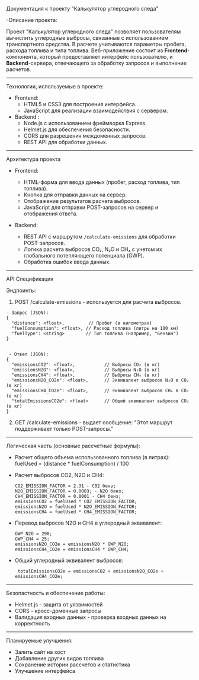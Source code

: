 Документация к проекту "Калькулятор углеродного следа"

-Описание проекта:
  
  Проект "Калькулятор углеродного следа" позволяет пользователям вычислить углеродные выбросы, связанные с использованием транспортного средства. В расчете учитываются параметры пробега, расхода топлива и типа топлива.     Веб-приложение состоит из **Frontend**-компонента, который предоставляет интерфейс пользователю, и **Backend**-сервера, отвечающего за обработку запросов и выполнение расчетов.

  ---
  
Технологии, используемые в проекте:

  - Frontend:
    - HTML5 и CSS3 для построения интерфейса.
    - JavaScript для реализации взаимодействия с сервером.
  - Backend :
    - Node.js с использованием фреймворка Express.
    - Helmet.js для обеспечения безопасности.
    - CORS для разрешения междоменных запросов.
    - REST API для обработки данных.

---

Архитектура проекта

- Frontend:
   - HTML-форма для ввода данных (пробег, расход топлива, тип топлива).
   - Кнопка для отправки данных на сервер.
   - Отображение результатов расчета выбросов.
   - JavaScript для отправки POST-запросов на сервер и отображения ответа.

- Backend:
   - REST API с маршрутом `/calculate-emissions` для обработки POST-запросов.
   - Логика расчета выбросов CO₂, N₂O и CH₄ с учетом их глобального потепляющего потенциала (GWP).
   - Обработка ошибок ввода данных.

---

API Спецификация

  Эндпоинты:
   1. POST /calculate-emissions - используется для расчета выбросов.

    - Запрос (JSON):
    {
      "distance": <float>,         // Пробег (в километрах)
      "fuelConsumption": <float>, // Расход топлива (литры на 100 км)
      "fuelType": <string>        // Тип топлива (например, "Бензин")
    }


     - Ответ (JSON):
    {
      "emissionsCO2": <float>,           // Выбросы CO₂ (в кг)
      "emissionsN2O": <float>,           // Выбросы N₂O (в кг)
      "emissionsCH4": <float>,           // Выбросы CH₄ (в кг)
      "emissionsN2O_CO2e": <float>,      // Эквивалент выбросов N₂O в CO₂ (в кг)
      "emissionsCH4_CO2e": <float>,      // Эквивалент выбросов CH₄ в CO₂ (в кг)
      "totalEmissionsCO2e": <float>      // Общий эквивалент выбросов CO₂ (в кг)
    }

  2. GET /calculate-emissions - выдает сообщение: "Этот маршрут поддерживает только POST-запросы."

---
  
Логическая часть (основные рассчетные формулы):

  - Расчет общего объема использованного топлива (в литрах):
    fuelUsed = (distance * fuelConsumption) / 100

  - Расчет выбросов CO2, N2O и CH4:
    
        CO2_EMISSION_FACTOR = 2.31 - C02 бенз;
        N2O_EMISSION_FACTOR = 0.0003; - N2O бенз;
        CH4_EMISSION_FACTOR = 0.0001 - CH4 бенз;
        emissionsCO2 = fuelUsed * CO2_EMISSION_FACTOR;
        emissionsN2O = fuelUsed * N2O_EMISSION_FACTOR;
        emissionsCH4 = fuelUsed * CH4_EMISSION_FACTOR;
    
  - Перевод выбросов N2O и CH4 в углеродный эквивалент:
    
        GWP_N2O = 298;
        GWP_CH4 = 25;
        emissionsN2O_CO2e = emissionsN2O * GWP_N2O;
        emissionsCH4_CO2e = emissionsCH4 * GWP_CH4;
    
  - Общий углеродный эквивалент выбросов:
    
         totalEmissionsCO2e = emissionsCO2 + emissionsN2O_CO2e + emissionsCH4_CO2e;
  
---

Безопастность и обеспечение работы:
  - Helmet.js - защита от уязвимостей
  - CORS - кросс-доменные запросы
  - Валидация входных данных - проверка входных данных на корректность

---

Планируемые улучшения:
  - Залить сайт на хост
  - Добавление других видов топлива
  - Сохранение истории рассчетов и статистика
  - Улучшение интерфейса
  
  
